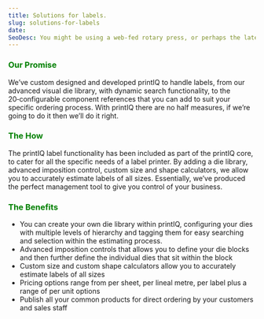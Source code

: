 ```yaml
---
title: Solutions for labels.
slug: solutions-for-labels
date:
SeoDesc: You might be using a web-fed rotary press, or perhaps the latest Digital Press, it really doesn’t matter because printIQ can manage all your label work – straight out of the box. From quotes and production through to storage and shipping, printIQ has you covered.
---
```


<style>
    h3 {
      color: green;
    }
</style>

### Our Promise

We’ve custom designed and developed printIQ to handle labels, from our advanced visual die library, with dynamic search functionality, to the 20‑configurable component references that you can add to suit your specific ordering process. With printIQ there are no half measures, if we’re going to do it then we’ll do it right.

### The How

The printIQ label functionality has been included as part of the printIQ core, to cater for all the specific needs of a label printer. By adding a die library, advanced imposition control, custom size and shape calculators, we allow you to accurately estimate labels of all sizes. Essentially, we’ve produced the perfect management tool to give you control of your business.

### The Benefits

- You can create your own die library within printIQ, configuring your dies with multiple levels of hierarchy and tagging them for easy searching and selection within the estimating process.
- Advanced imposition controls that allows you to define your die blocks and then further define the individual dies that sit within the block
- Custom size and custom shape calculators allow you to accurately estimate labels of all sizes
- Pricing options range from per sheet, per lineal metre, per label plus a range of per unit options
- Publish all your common products for direct ordering by your customers and sales staff
